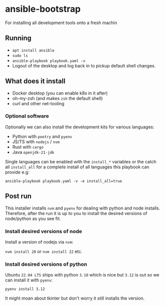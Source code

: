 # ansible-bootstrap
For installing all development tools onto a fresh machin
## Running

* `apt install ansible`
* `sudo ls`
* `ansible-playbook playbook.yaml -v`
* Logout of the desktop and log back in to pickup default shell changes.

## What does it install 

* Docker desktop (you can enable k8s in it after) 
* oh-my-zsh (and makes `zsh` the default shell)
* curl and other net-tooling


### Optional software

Optionally we can also install the development kits for various languages:

* Python with `poetry` and `pyenv`
* JS/TS with `nodejs` / `nvm`
* Rust with `cargo`
* Java `openjdk-21-jdk`

Single languages can be enabled with the `install_*` variables or the catch all `install_all` for a complete install of all languages this playbook can provide e.g: 

`ansible-playbook playbook.yaml -v -e install_all=true`

## Post run 
This installer installs `nvm` and `pyenv` for dealing with python and node installs. 
Therefore, after the run it is up to you to install the desired versions of node/python as you
see fit.

### Install desired versions of node
Install a version of nodejs via `nvm`:

`nvm install 20` or `nvm install 22` etc.

### Install desired versions of python
Ubuntu `22.04 LTS` ships with python `3.10` which is nice but `3.12` is out so we can install it
with `pyenv`:

`pyenv install 3.12`

It might moan about tkinter but don't worry it still installs the version. 

